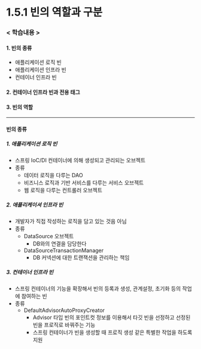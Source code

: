 # 1.5.1 빈의 역할과 구분

### < 학습내용 >

#### 1. 빈의 종류
- 애플리케이션 로직 빈
- 애플리케이션 인프라 빈
- 컨테이너 인프라 빈

#### 2. 컨테이너 인프라 빈과 전용 태그

#### 3. 빈의 역할

---

#### 빈의 종류

##### 1. 애플리케이션 로직 빈
- 스프링 IoC/DI 컨테이너에 의해 생성되고 관리되는 오브젝트
- 종류
    + 데이터 로직을 다루는 DAO
    + 비즈니스 로직과 기반 서비스를 다루는 서비스 오브젝트
    + 웹 로직을 다루는 컨트롤러 오브젝트

##### 2. 애플리케이셔 인프라 빈
- 개발자가 직접 작성하는 로직을 담고 있는 것음 아님
- 종류
    + DataSource 오브젝트
        + DB와의 연결을 담당한다
    + DataSourceTransactionManager
        + DB 커넥션에 대한 트랜잭션을 관리하는 책임
    
##### 3. 컨테이너 인프라 빈
- 스프링 컨테이너의 기능을 확장해서 빈의 등록과 생성, 관계설정, 초기화 등의 작업에 참여하는 빈
- 종류
    + DefaultAdvisorAutoProxyCreator
        + Advisor 타입 빈의 포인트컷 정보를 이용해서 타깃 빈을 선정하고 선정된 빈을 프로직로 바꿔주는 기능    
        + 스프링 컨테이너가 빈을 생성할 때 프로직 생성 같은 특별한 작업을 하도록 지원